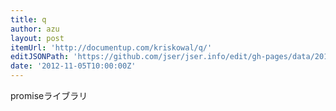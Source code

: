 ```yaml
---
title: q
author: azu
layout: post
itemUrl: 'http://documentup.com/kriskowal/q/'
editJSONPath: 'https://github.com/jser/jser.info/edit/gh-pages/data/2012/11/index.json'
date: '2012-11-05T10:00:00Z'
---
```

promiseライブラリ
